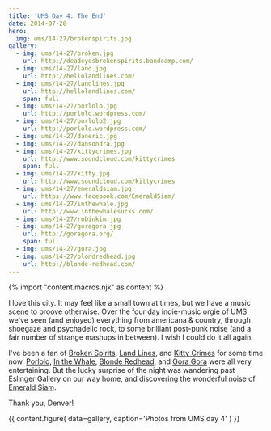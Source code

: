 ```yaml
---
title: 'UMS Day 4: The End'
date: 2014-07-28
hero:
  img: ums/14-27/brokenspirits.jpg
gallery:
  - img: ums/14-27/broken.jpg
    url: http://deadeyesbrokenspirits.bandcamp.com/
  - img: ums/14-27/land.jpg
    url: http://hellolandlines.com/
  - img: ums/14-27/landlines.jpg
    url: http://hellolandlines.com/
    span: full
  - img: ums/14-27/porlolo.jpg
    url: http://porlolo.wordpress.com/
  - img: ums/14-27/porlolo2.jpg
    url: http://porlolo.wordpress.com/
  - img: ums/14-27/daneric.jpg
  - img: ums/14-27/dansondra.jpg
  - img: ums/14-27/kittycrimes.jpg
    url: http://www.soundcloud.com/kittycrimes
    span: full
  - img: ums/14-27/kitty.jpg
    url: http://www.soundcloud.com/kittycrimes
  - img: ums/14-27/emeraldsiam.jpg
    url: https://www.facebook.com/EmeraldSiam/
  - img: ums/14-27/inthewhale.jpg
    url: http://www.inthewhalesucks.com/
  - img: ums/14-27/robinkim.jpg
  - img: ums/14-27/goragora.jpg
    url: http://goragora.org/
    span: full
  - img: ums/14-27/gora.jpg
  - img: ums/14-27/blondredhead.jpg
    url: http://blonde-redhead.com/
---
```

{% import "content.macros.njk" as content %}

I love this city. It may feel like a small town at times, but we have a
music scene to proove otherwise. Over the four day indie-music orgie of
UMS we've seen (and enjoyed) everything from americana & country,
through shoegaze and psychadelic rock, to some brilliant post-punk noise
(and a fair number of strange mashups in between). I wish I could do it
all again.

I've been a fan of
[Broken Spirits](http://deadeyesbrokenspirits.bandcamp.com/),
[Land Lines](http://hellolandlines.com/), and
[Kitty Crimes](http://www.soundcloud.com/kittycrimes) for some time now.
[Porlolo](http://porlolo.wordpress.com/),
[In the Whale](http://www.inthewhalesucks.com/),
[Blonde Redhead](http://blonde-redhead.com/),
and [Gora Gora](http://goragora.org/) were all very entertaining.
But the lucky
surprise of the night was wandering past Eslinger Gallery on our way
home, and discovering the wonderful noise of
[Emerald Siam](https://www.facebook.com/EmeraldSiam/).

Thank you, Denver!

{{ content.figure(
  data=gallery,
  caption='Photos from UMS day 4'
) }}
